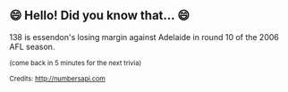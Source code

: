 ## 😄 Hello! Did you know that... 😄
138 is essendon's losing margin against Adelaide in round 10 of the 2006 AFL season.

<sup>(come back in 5 minutes for the next trivia)</sup>


<sup>Credits: http://numbersapi.com</sup>
